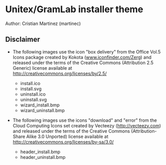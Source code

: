 # Unitex/GramLab installer theme

Author: Cristian Martinez (martinec)

## Disclaimer

- The following images use the icon "box delivery" from the Office Vol.5
  Icons package created by Kokota (www.iconfinder.com/Zerg) and released
  under the terms of the Creative Commons (Attribution 2.5 Generic)
  license available at http://creativecommons.org/licenses/by/2.5/

  - install.ico
  - install.svg
  - uninstall.ico
  - uninstall.svg
  - wizard_install.bmp
  - wizard_uninstall.bmp

- The following images use the icons "download" and "error" from the Cloud
  Computing Icons set created by Vecteezy (http://vecteezy.com) and released
  under the terms of the  Creative Commons (Attribution-Share Alike 3.0
  Unported) license available at http://creativecommons.org/licenses/by-sa/3.0/

  - header_install.bmp
  - header_uninstall.bmp

